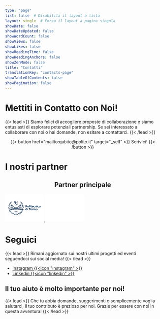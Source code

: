 ```yaml
---
type: "page"
list: false  # Disabilita il layout a lista
layout: single  # Forza il layout a pagina singola
showDate: false
showDateUpdated: false
showWordCount: false
showViews: false
showLikes: false
showReadingTime: false
showHeadingAnchors: false
showZenMode: false
title: "Contatti"
translationKey: "contacts-page"
showTableOfContents: false
showPagination: false
---
```



# Mettiti in Contatto con Noi!
{{< lead >}}
Siamo felici di accogliere proposte di collaborazione e siamo entusiasti di esplorare potenziali partnership. Se sei interessato a collaborare con noi o hai domande, non esitare a contattarci.
{{< /lead >}}



<div style="text-align: center;">
{{< button href="mailto:qubito@polito.it" target="_self" >}}
Scrivici!
{{< /button >}} 


<html> 
<script>
  document.addEventListener("DOMContentLoaded", function () {
    // Initialize TypeIt for the overview subtitle
    new TypeIt(".email-field", {
      speed: 200,
      startDelay: 2000,
      lifeLike: true,
      breakLines: false,
      waitUntilVisible: true,
      loop: false,
      cursor: true,
      afterComplete: function (instance) {
        // instance.destroy();
      },
    })
      .type("qubito@polito.it", { delay: 700 })
      .go();
  });
</script>
    <br>
    <a
    href="mailto:qubito@polito.it"
    class="email-field"
    style= "
        font-size: 2rem;
        color: var(--color-neutral-200)    
    "></a>
</html>

</div>


# I nostri partner


<h2 style="text-align: center">Partner principale</h2>

<a href="https://www.polito.it/" target="_blank" rel="noopener">
        <img src="./polito_logo_blu.png"
            alt="Politecnico Logo"
            class="h-auto dark:hidden nozoom"
            style="
                max-height: 8rem;
                width: 25%; 
                margin-left: auto;
                margin-right: auto;"
        />
        <img src="./polito_logo_white.png" 
            alt="Politecnico Logo" 
            class="h-auto hidden dark:flex nozoom"dark:flex
            style="
                max-height: 8rem;
                width: 25%; 
                margin-left: auto;
                margin-right: auto;"
        />
      </a>

# Seguici

{{< lead >}}
Rimani aggiornato sui nostri ultimi progetti ed eventi seguendoci sui social media!
{{< /lead >}}

+ [Instagram {{<icon "instagram" >}}](https://www.instagram.com/qubitoteam_polito/)
+ [Linkedin {{<icon "linkedin" >}}](https://www.linkedin.com/company/qubito-student-team-politecnico-di-torino/)

## Il tuo aiuto è molto importante per noi!

{{< lead >}}
Che tu abbia domande, suggerimenti o semplicemente voglia salutarci, il tuo contributo è prezioso per noi. Grazie per essere con noi in questa avventura!
{{< /lead >}}
